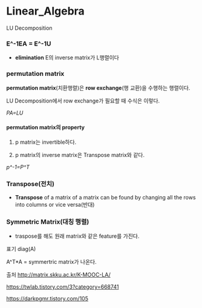 # Linear_Algebra

LU Decomposition

### E^-1EA = E^-1U

- **elimination** E의 inverse matrix가 L행렬이다

### permutation matrix
  **permutation matrix**(치환행렬)은 __row exchange__(행 교환)을 수행하는 행렬이다.
  
  LU Decomposition에서 row exchange가 필요할 때 수식은 이렇다.
 
  _PA=LU_
  
  #### permutation matrix의 property
  
  1. p matrix는 invertible하다.
  
  2. p matrix의 inverse matrix은 Transpose matrix와 같다.
  
  _p^-1=P^T_
  
  
  
  
  
  
### Transpose(전치)
 
- **Transpose** of a matrix of a matrix can be found by changing all the rows into columns or vice versa(반대)    




### Symmetric Matrix(대칭 행렬)


- traspose를 해도 원래 matrix와 같은 feature를 가진다.

표기 diag(A)

A^T*A = symmertric matrix가 나온다.
  
 



















출처
http://matrix.skku.ac.kr/K-MOOC-LA/

https://twlab.tistory.com/3?category=668741


https://darkpgmr.tistory.com/105

